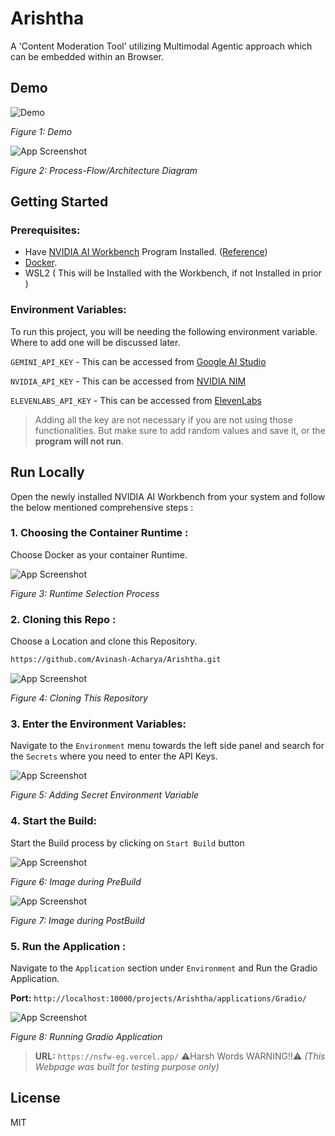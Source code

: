# Arishtha

A 'Content Moderation Tool' utilizing Multimodal Agentic approach which can be embedded within an Browser.

## Demo

![Demo](./media/demo.gif)

_Figure 1: Demo_

![App Screenshot](/media/nvidiaArchi2.png)

_Figure 2: Process-Flow/Architecture Diagram_

## Getting Started

### Prerequisites:

- Have [NVIDIA AI Workbench](https://www.nvidia.com/en-in/deep-learning-ai/solutions/data-science/workbench/) Program Installed. ([Reference](https://docs.nvidia.com/ai-workbench/user-guide/latest/installation/overview.html))
- [Docker](https://www.docker.com/products/container-runtime/).
- WSL2 ( This will be Installed with the Workbench, if not Installed in prior )

### Environment Variables:

To run this project, you will be needing the following environment variable. Where to add one will be discussed later.

`GEMINI_API_KEY` - This can be accessed from [Google AI Studio](https://aistudio.google.com/app/prompts/new_chat/?utm_source=hackathon&utm_medium=referral&utm_campaign=Devfolio&utm_content=)

`NVIDIA_API_KEY` - This can be accessed from [NVIDIA NIM](https://build.nvidia.com/nim)

`ELEVENLABS_API_KEY` - This can be accessed from [ElevenLabs](https://elevenlabs.io/app/speech-synthesis/text-to-speech)

> Adding all the key are not necessary if you are not using those functionalities. But make sure to add random values and save it, or the **program will not run**.


## Run Locally

Open the newly installed NVIDIA AI Workbench from your system and follow the below mentioned comprehensive steps :

### 1. Choosing the Container Runtime :

Choose Docker as your container Runtime.

![App Screenshot](/media/dockr.png)

_Figure 3: Runtime Selection Process_

### 2. Cloning this Repo :

Choose a Location and clone this Repository.

```bash
https://github.com/Avinash-Acharya/Arishtha.git
```

![App Screenshot](/media/clone.png)

_Figure 4: Cloning This Repository_

### 3. Enter the Environment Variables:

Navigate to the `Environment` menu towards the left side panel and search for the `Secrets` where you need to enter the API Keys. 

![App Screenshot](/media/key.png)

_Figure 5: Adding Secret Environment Variable_

### 4. Start the Build:

Start the Build process by clicking on `Start Build` button 

![App Screenshot](/media/build_needed.png)

_Figure 6: Image during PreBuild_

![App Screenshot](/media/complete_build.png)

_Figure 7: Image during PostBuild_

### 5. Run the Application :

Navigate to the `Application` section under `Environment` and Run the Gradio Application.

**Port:** `http://localhost:10000/projects/Arishtha/applications/Gradio/`

![App Screenshot](/media/application.png)

_Figure 8: Running Gradio Application_



>**URL:** `https://nsfw-eg.vercel.app/` ⚠️Harsh Words WARNING!!⚠️
_(This Webpage was built for testing purpose only)_

## License

MIT
